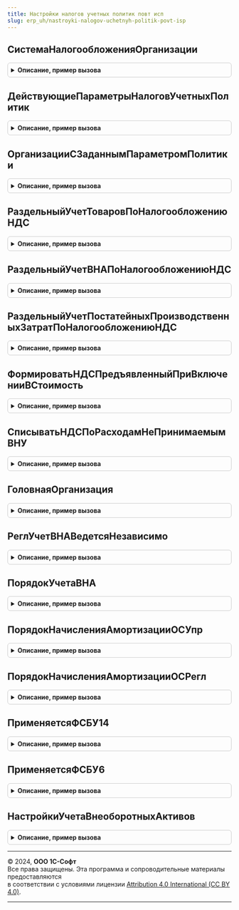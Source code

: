 ```yaml
---
title: Настройки налогов учетных политик повт исп
slug: erp_uh/nastroyki-nalogov-uchetnyh-politik-povt-isp
---
```



## СистемаНалогообложенияОрганизации
<details style="margin: 1em 0; padding: 0.5em; border: 1px solid #ccc; border-radius: 6px;">

<summary style="font-weight: bold; cursor: pointer;">Описание, пример вызова</summary>

```bsl

// Возвращает систему налогообложения организации
//
// Параметры:
// 	Организация - СправочникСсылка.Организации - ссылка на организацию.
// 	ДатаДействия - Дата - дата получения системы налогообложения.
// 	ПоУмолчанию - Булево - если истина, то возвращается система налогообложения по умолчанию,
// 	               иначе возвращается только из записи регистра.
// Возвращаемое значение:
// 	ПеречислениеСсылка.СистемыНалогообложения, Неопределено - система налогообложения организации.
Функция СистемаНалогообложенияОрганизации(Организация, ДатаДействия = Неопределено, ПоУмолчанию = Истина) Экспорт
```

Пример вызова
```bsl
Результат = НастройкиНалоговУчетныхПолитикПовтИсп.СистемаНалогообложенияОрганизации(Организация, ДатаДействия, ПоУмолчанию);
```
</details>

## ДействующиеПараметрыНалоговУчетныхПолитик
<details style="margin: 1em 0; padding: 0.5em; border: 1px solid #ccc; border-radius: 6px;">

<summary style="font-weight: bold; cursor: pointer;">Описание, пример вызова</summary>

```bsl

// См. НастройкиНалоговУчетныхПолитик.ДействующиеПараметрыНалоговУчетныхПолитикНаДату
Функция ДействующиеПараметрыНалоговУчетныхПолитик(ИмяРегистра, Организация, ДатаДействия = Неопределено, ВозвращатьПоУмолчанию = Истина, ВыдаватьИсключение = Ложь) Экспорт
```

Пример вызова
```bsl
Результат = НастройкиНалоговУчетныхПолитикПовтИсп.ДействующиеПараметрыНалоговУчетныхПолитик(ИмяРегистра, Организация, ДатаДействия, ВозвращатьПоУмолчанию, ВыдаватьИсключение);
```
</details>

## ОрганизацииСЗаданнымПараметромПолитики
<details style="margin: 1em 0; padding: 0.5em; border: 1px solid #ccc; border-radius: 6px;">

<summary style="font-weight: bold; cursor: pointer;">Описание, пример вызова</summary>

```bsl

// См. НастройкиНалоговУчетныхПолитик.ОрганизацииСЗаданнымПараметромПолитики
Функция ОрганизацииСЗаданнымПараметромПолитики(ИмяРегистра, ИмяПараметра, ЗначениеПараметра, Экспорт
```

Пример вызова
```bsl
Результат = НастройкиНалоговУчетныхПолитикПовтИсп.ОрганизацииСЗаданнымПараметромПолитики(ИмяРегистра, ИмяПараметра, ЗначениеПараметра, );
```
</details>

## РаздельныйУчетТоваровПоНалогообложениюНДС
<details style="margin: 1em 0; padding: 0.5em; border: 1px solid #ccc; border-radius: 6px;">

<summary style="font-weight: bold; cursor: pointer;">Описание, пример вызова</summary>

```bsl

// Возвращает признак использования раздельного учета товаров по налогообложению НДС.
//
// Параметры:
// 	Организация - СправочникСсылка.Организации - Организация, для которой необходимо получить признак учетной политики
// 	Период 		- Дата, Неопределено - Дата действия учетной политики, если Неопределено, то на текущую дату
//
// Возвращаемое значение:
// 	Булево - Значение признака.
//
Функция РаздельныйУчетТоваровПоНалогообложениюНДС(Организация, Период = Неопределено) Экспорт
```

Пример вызова
```bsl
Результат = НастройкиНалоговУчетныхПолитикПовтИсп.РаздельныйУчетТоваровПоНалогообложениюНДС(Организация, Период);
```
</details>

## РаздельныйУчетВНАПоНалогообложениюНДС
<details style="margin: 1em 0; padding: 0.5em; border: 1px solid #ccc; border-radius: 6px;">

<summary style="font-weight: bold; cursor: pointer;">Описание, пример вызова</summary>

```bsl

// Возвращает признак использования раздельного учета ВНА по налогообложению НДС.
//
// Параметры:
// 	Организация - СправочникСсылка.Организации - Организация, для которой необходимо получить признак учетной политики
// 	Период 		- Дата, Неопределено - Дата действия учетной политики, если Неопределено, то на текущую дату
//
// Возвращаемое значение:
// 	Булево - Значение признака.
//
Функция РаздельныйУчетВНАПоНалогообложениюНДС(Организация, Период = Неопределено) Экспорт
```

Пример вызова
```bsl
Результат = НастройкиНалоговУчетныхПолитикПовтИсп.РаздельныйУчетВНАПоНалогообложениюНДС(Организация, Период);
```
</details>

## РаздельныйУчетПостатейныхПроизводственныхЗатратПоНалогообложениюНДС
<details style="margin: 1em 0; padding: 0.5em; border: 1px solid #ccc; border-radius: 6px;">

<summary style="font-weight: bold; cursor: pointer;">Описание, пример вызова</summary>

```bsl

// Возвращает признак использования раздельного учета постатейных производственных затрат по налогообложению НДС.
//
// Параметры:
// 	Организация - СправочникСсылка.Организации - Организация, для которой необходимо получить признак учетной политики
// 	Период 		- Дата, Неопределено - Дата действия учетной политики, если Неопределено, то на текущую дату
//
// Возвращаемое значение:
// 	Булево - Значение признака.
//
Функция РаздельныйУчетПостатейныхПроизводственныхЗатратПоНалогообложениюНДС(Организация, Период = Неопределено) Экспорт
```

Пример вызова
```bsl
Результат = НастройкиНалоговУчетныхПолитикПовтИсп.РаздельныйУчетПостатейныхПроизводственныхЗатратПоНалогообложениюНДС(Организация, Период);
```
</details>

## ФормироватьНДСПредъявленныйПриВключенииВСтоимость
<details style="margin: 1em 0; padding: 0.5em; border: 1px solid #ccc; border-radius: 6px;">

<summary style="font-weight: bold; cursor: pointer;">Описание, пример вызова</summary>

```bsl

// Возвращает настройку формирования НДС Предъявленного при включении в стоимость
//
// Параметры:
// 	Организация - СправочникСсылка.Организации - Организация, для которой необходимо получить признак учетной политики
// 	Период 		- Дата, Неопределено - Дата действия учетной политики, если Неопределено, то на текущую дату
//
// Возвращаемое значение:
//	Булево - Значение признака
//
Функция ФормироватьНДСПредъявленныйПриВключенииВСтоимость(Организация, Период = Неопределено) Экспорт
```

Пример вызова
```bsl
Результат = НастройкиНалоговУчетныхПолитикПовтИсп.ФормироватьНДСПредъявленныйПриВключенииВСтоимость(Организация, Период);
```
</details>

## СписыватьНДСПоРасходамНеПринимаемымВНУ
<details style="margin: 1em 0; padding: 0.5em; border: 1px solid #ccc; border-radius: 6px;">

<summary style="font-weight: bold; cursor: pointer;">Описание, пример вызова</summary>

```bsl

// Возвращает настройку списания НДС по расходам, не принимаемым в НУ
//
// Параметры:
// 	Организация - СправочникСсылка.Организации - Организация, для которой необходимо получить признак учетной политики
// 	Период 		- Дата, Неопределено - Дата действия учетной политики, если Неопределено, то на текущую дату
//
// Возвращаемое значение:
//	Булево - Значение признака
//
Функция СписыватьНДСПоРасходамНеПринимаемымВНУ(Организация, Период = Неопределено) Экспорт
```

Пример вызова
```bsl
Результат = НастройкиНалоговУчетныхПолитикПовтИсп.СписыватьНДСПоРасходамНеПринимаемымВНУ(Организация, Период);
```
</details>

## ГоловнаяОрганизация
<details style="margin: 1em 0; padding: 0.5em; border: 1px solid #ccc; border-radius: 6px;">

<summary style="font-weight: bold; cursor: pointer;">Описание, пример вызова</summary>

```bsl

// Возвращает головную организацию для переданной организации-филиала, либо ссылку на себя.
//
// Параметры:
//  Организация - СправочникСсылка.Организации - ссылка на справочник Организации.
//
// Возвращаемое значение:
//  СправочникСсылка.Организации - Головная организация.
Функция ГоловнаяОрганизация(Организация) Экспорт
```

Пример вызова
```bsl
Результат = НастройкиНалоговУчетныхПолитикПовтИсп.ГоловнаяОрганизация(Организация) 
```
</details>

## РеглУчетВНАВедетсяНезависимо
<details style="margin: 1em 0; padding: 0.5em; border: 1px solid #ccc; border-radius: 6px;">

<summary style="font-weight: bold; cursor: pointer;">Описание, пример вызова</summary>

```bsl

//++ НЕ УТ

// Определяет ведется ли учет ВНА ведется независимо от упр. учета в указанной организации.
// Если организация не указана, то проверяется во всех организациях доступных пользователю.
//
// Параметры:
// 	Организация - СправочникСсылка.Организации, Неопределено - Организация, для которой проверяется настройка.
// 	Период 	- Дата, Неопределено - Дата действия учетной политики, если Неопределено, то на текущую дату.
//
// Возвращаемое значение:
//  Булево - Истина, если хотя бы в одной доступной организации регл. учет ВНА ведется независимо от упр. учета.
Функция РеглУчетВНАВедетсяНезависимо(Организация = Неопределено, Период = Неопределено) Экспорт
```

Пример вызова
```bsl
Результат = НастройкиНалоговУчетныхПолитикПовтИсп.РеглУчетВНАВедетсяНезависимо(Организация, Период);
```
</details>

## ПорядокУчетаВНА
<details style="margin: 1em 0; padding: 0.5em; border: 1px solid #ccc; border-radius: 6px;">

<summary style="font-weight: bold; cursor: pointer;">Описание, пример вызова</summary>

```bsl

// Возвращает порядок учета внеоборотных активов.
//
// Параметры:
//	Организация - СправочникСсылка.Организации - организация, для которой определяется порядок.
//	Период - Дата - дата, на которую определяется порядок.
//
// Возвращаемое значение:
//	ПеречислениеСсылка.ПорядокУчетаВНА - Порядок учета внеоборотных активов.
//
Функция ПорядокУчетаВНА(Организация, Период) Экспорт
```

Пример вызова
```bsl
Результат = НастройкиНалоговУчетныхПолитикПовтИсп.ПорядокУчетаВНА(Организация, Период) 
```
</details>

## ПорядокНачисленияАмортизацииОСУпр
<details style="margin: 1em 0; padding: 0.5em; border: 1px solid #ccc; border-radius: 6px;">

<summary style="font-weight: bold; cursor: pointer;">Описание, пример вызова</summary>

```bsl

// Возвращает порядок начисления амортизации ОС в упр. учете.
//
// Параметры:
//	Организация - СправочникСсылка.Организации - организация, для которой определяется порядок.
//	Период - Дата - дата, на которую определяется порядок.
//
// Возвращаемое значение:
//	ПеречислениеСсылка.ПорядокНачисленияАмортизации - Порядок начисления амортизации в бухгалтерском учет.
//
Функция ПорядокНачисленияАмортизацииОСУпр(Организация, Период) Экспорт
```

Пример вызова
```bsl
Результат = НастройкиНалоговУчетныхПолитикПовтИсп.ПорядокНачисленияАмортизацииОСУпр(Организация, Период) 
```
</details>

## ПорядокНачисленияАмортизацииОСРегл
<details style="margin: 1em 0; padding: 0.5em; border: 1px solid #ccc; border-radius: 6px;">

<summary style="font-weight: bold; cursor: pointer;">Описание, пример вызова</summary>

```bsl

// Возвращает порядок начисления амортизации ОС в регл. учете.
//
// Параметры:
//	Организация - СправочникСсылка.Организации - организация, для которой определяется порядок.
//	Период - Дата - дата, на которую определяется порядок.
//
// Возвращаемое значение:
//	ПеречислениеСсылка.ПорядокНачисленияАмортизации - Порядок начисления амортизации в бухгалтерском учет.
//
Функция ПорядокНачисленияАмортизацииОСРегл(Организация, Период) Экспорт
```

Пример вызова
```bsl
Результат = НастройкиНалоговУчетныхПолитикПовтИсп.ПорядокНачисленияАмортизацииОСРегл(Организация, Период) 
```
</details>

## ПрименяетсяФСБУ14
<details style="margin: 1em 0; padding: 0.5em; border: 1px solid #ccc; border-radius: 6px;">

<summary style="font-weight: bold; cursor: pointer;">Описание, пример вызова</summary>

```bsl

// Возвращает применение ФСБУ 14 в бухгалтерском учете.
//
// Параметры:
//	Организация - СправочникСсылка.Организации - организация, для которой определяется порядок.
//	Период - Дата - дата, на которую определяется порядок.
//
// Возвращаемое значение:
//	Булево - Истина, если применяется ФСБУ 6.
//
Функция ПрименяетсяФСБУ14(Организация, Период) Экспорт
```

Пример вызова
```bsl
Результат = НастройкиНалоговУчетныхПолитикПовтИсп.ПрименяетсяФСБУ14(Организация, Период) 
```
</details>

## ПрименяетсяФСБУ6
<details style="margin: 1em 0; padding: 0.5em; border: 1px solid #ccc; border-radius: 6px;">

<summary style="font-weight: bold; cursor: pointer;">Описание, пример вызова</summary>

```bsl

// Возвращает применение ФСБУ 6 в бухгалтерском учете.
//
// Параметры:
//	Организация - СправочникСсылка.Организации - организация, для которой определяется порядок.
//	Период - Дата - дата, на которую определяется порядок.
//
// Возвращаемое значение:
//	Булево - Истина, если применяется ФСБУ 6.
//
Функция ПрименяетсяФСБУ6(Организация, Период) Экспорт
```

Пример вызова
```bsl
Результат = НастройкиНалоговУчетныхПолитикПовтИсп.ПрименяетсяФСБУ6(Организация, Период) 
```
</details>

## НастройкиУчетаВнеоборотныхАктивов
<details style="margin: 1em 0; padding: 0.5em; border: 1px solid #ccc; border-radius: 6px;">

<summary style="font-weight: bold; cursor: pointer;">Описание, пример вызова</summary>

```bsl

// Возвращает настройки учета внеоборотных активов.
//
// Параметры:
//	Организация - СправочникСсылка.Организации - организация, для которой определяются настройки.
//	Период - Дата - дата, на которую определяются настройки.
//
// Возвращаемое значение:
//	Структура - содержит:
//		* ПорядокУчетаВНА - ПеречислениеСсылка.ПорядокУчетаВНА -
//		* ПорядокНачисленияАмортизацииОС - ПеречислениеСсылка.ПорядокНачисленияАмортизации -
//		* ПорядокНачисленияАмортизацииНМА - ПеречислениеСсылка.ПорядокНачисленияАмортизации -
//		* ПорядокНачисленияАмортизацииАренда - ПеречислениеСсылка.ПорядокНачисленияАмортизации -
//		* ПорядокУчетаВНАРегл - ПеречислениеСсылка.ПорядокУчетаВНАРегл -
//		* ПорядокНачисленияАмортизацииРегл - ПеречислениеСсылка.ПорядокНачисленияАмортизации -
//		* ПорядокНачисленияАмортизацииАрендаРегл - ПеречислениеСсылка.ПорядокНачисленияАмортизации -
//		* УчетАрендыПоФСБУ25_2018 - Булево -
//		* ВариантПроводокПоОбесценениюВНА - ПеречислениеСсылка.ВариантыПроводокПоОбесценениюВНА -
//		* ПрименяетсяФСБУ6 - Булево -
//
Функция НастройкиУчетаВнеоборотныхАктивов(Организация, Период) Экспорт
```

Пример вызова
```bsl
Результат = НастройкиНалоговУчетныхПолитикПовтИсп.НастройкиУчетаВнеоборотныхАктивов(Организация, Период) 
```
</details>

---

© 2024, **ООО 1С-Софт**  
Все права защищены. Эта программа и сопроводительные материалы предоставляются  
в соответствии с условиями лицензии [Attribution 4.0 International (CC BY 4.0)](https://creativecommons.org/licenses/by/4.0/legalcode).

---
